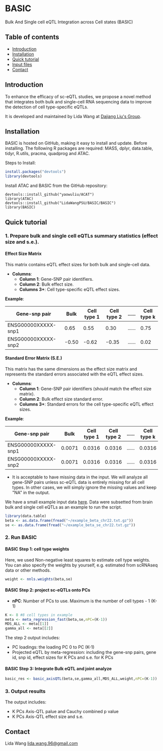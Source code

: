 # BASIC
Bulk And Single cell eQTL Integration across Cell states (BASIC)


## Table of contents
* [Introduction](#Introduction)
* [Installation](#Installation)
* [Quick tutorial](#Quick_tutorial)
* [Input files](#Input_files)
* [Contact](#Contact)

## Introduction
To enhance the efficacy of sc-eQTL studies, we propose a novel method that integrates both bulk and single-cell RNA sequencing data to improve the detection of cell type-specific eQTLs. 

It is developed and maintained by Lida Wang at [Dajiang Liu's Group](https://dajiangliu.blog).

## Installation
BASIC is hosted on GitHub, making it easy to install and update. Before installing. The following R packages are required: MASS, dplyr, data.table, tidyr, R.utils, pracma, quadprog and ATAC.

Steps to Install:
```r
install.packages("devtools")
library(devtools)
```

Install ATAC and BASIC from the GitHub repository:

```
devtools::install_github("yaowuliu/ACAT")
library(ATAC)
devtools::install_github("LidaWangPSU/BASIC/BASIC")
library(BASIC)
```


## Quick tutorial
### 1. Prepare bulk and single cell eQTLs summary statistics (effect size and s.e.). 

#### Effect Size Matrix
This matrix contains eQTL effect sizes for both bulk and single-cell data.

- **Columns**:
  - **Column 1**: Gene-SNP pair identifiers.
  - **Column 2**: Bulk effect size.
  - **Columns 3+**: Cell type-specific eQTL effect sizes.
 
**Example**:

|    Gene-snp pair    |      Bulk     | Cell type 1  |  Cell type 2 | ...... |  Cell type k |
| ------------------- |      ----     | -----------  |  ----------- | ------ |  ----------- |
| ENSG00000XXXXX-snp1 |      0.65     |      0.55    |      0.30    | ...... |      0.75    |  
| ENSG00000XXXXX-snp2 |     -0.50     |     -0.62    |     -0.35    | ...... |      0.02    |


#### Standard Error Matrix (S.E.)
This matrix has the same dimensions as the effect size matrix and represents the standard errors associated with the eQTL effect sizes.

- **Columns**:
  - **Column 1**: Gene-SNP pair identifiers (should match the effect size matrix).
  - **Column 2**: Bulk effect size standard error.
  - **Columns 3+**: Standard errors for the cell type-specific eQTL effect sizes.

**Example**:

|    Gene-snp pair    |      Bulk     | Cell type 1  |  Cell type 2 | ...... |  Cell type k |
| ------------------- |      ----     | -----------  |  ----------- | ------ |  ----------- |
| ENSG00000XXXXX-snp1 |    0.0071     |    0.0316    |    0.0316    | ...... |    0.0316    |  
| ENSG00000XXXXX-snp2 |    0.0071     |    0.0316    |    0.0316    | ...... |    0.0316    |

- It is acceptable to have missing data in the input. We will analyze all gene-SNP pairs unless sc-eQTL data is entirely missing for all cell types. In other cases, we will simply ignore the missing values and keep "NA" in the output.
   
We have a small example input data [here](https://github.com/LidaWangPSU/BASIC/tree/main/example_data/). Data were subsetted from brain bulk and single cell eQTLs as an example to run the script.

```r
library(data.table)
beta <- as.data.frame(fread("~/example_beta_chr22.txt.gz"))
se <- as.data.frame(fread("~/example_beta_se_chr22.txt.gz"))
```
  
### 2. Run BASIC
#### BASIC Step 1: cell type weights
Here, we used Non-negative least squares to estimate cell type weights.
You can also specify the weights by yourself, e.g. estimated from scRNAseq data or other methods.
```r
weight <- nnls.weights(beta,se)
```


#### BASIC Step 2: project sc-eQTLs onto PCs 
- **nPC**: Number of PCs to use. Maximum is the number of cell types - 1 (K-1)
```r
K <- 8 #8 cell types in example 
meta <- meta_regression_fast(beta,se,nPC=(K-1))
MDS_ALL <- meta[[1]]
gamma_all <- meta[[2]]
```
The step 2 output includes:
* PC loadings: the loading PC 0 to PC (K-1)
* Projected eQTL by meta-regression: including the gene-snp pairs, gene id, snp id, effect sizes for K PCs and s.e. for K PCs

#### BASIC Step 3: Integrate Bulk eQTL and joint analyze
```r
basic_res <- basic_axisQTL(beta,se,gamma_all,MDS_ALL,weight,nPC=(K-1))
```

### 3. Output results
The output includes:
* K PCs Axis-QTL palue and Cauchy combined p value
* K PCs Axis-QTL effect size and s.e.

## Contact
Lida Wang [lida.wang.96@gmail.com](lida.wang.96@gmail.com)
